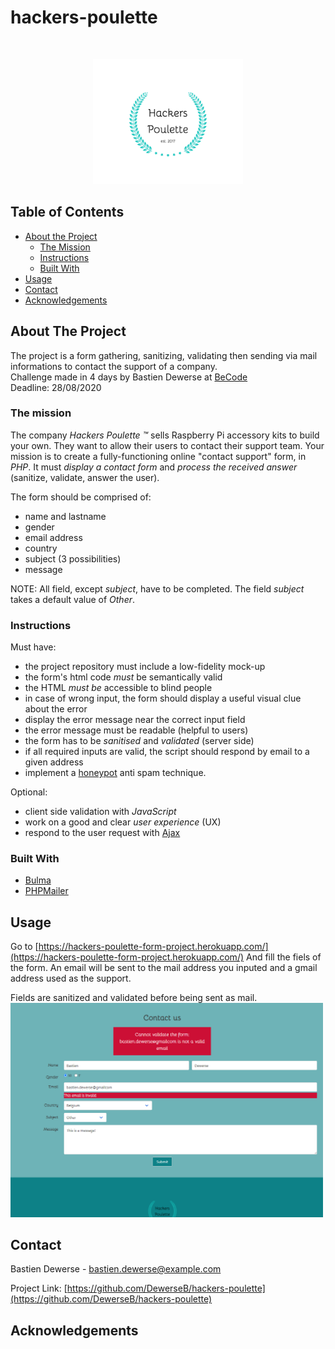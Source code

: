 # hackers-poulette

<!-- PROJECT LOGO -->
<br />
<p align="center">
    <img src="./assets/img/hackers-poulette-logo.png" alt="Logo" height="200">
</p>



<!-- TABLE OF CONTENTS -->
## Table of Contents

* [About the Project](#about-the-project)
  * [The Mission](#the-mission)
  * [Instructions](#instructions)
  * [Built With](#built-with)
* [Usage](#usage)
* [Contact](#contact)
* [Acknowledgements](#acknowledgements)



<!-- ABOUT THE PROJECT -->
## About The Project

The project is a form gathering, sanitizing, validating then sending via mail informations to contact the support of a company.<br />
Challenge made in 4 days by Bastien Dewerse at [BeCode](https://becode.org/)<br />
Deadline: 28/08/2020

### The mission

The company _Hackers Poulette ™_ sells Raspberry Pi accessory kits to build
your own. They want to allow their users to contact their support team. Your
mission is to create a fully-functioning online "contact support" form, in *PHP*. It must *display a contact form* and *process the received answer* (sanitize, validate, answer the user).

The form should be comprised of:

- name and lastname
- gender
- email address
- country
- subject (3 possibilities)
- message

NOTE: All field, except _subject_, have to be completed. The field _subject_
takes a default value of *Other*.

### Instructions

Must have:

- the project repository must include a low-fidelity mock-up
- the form's html code *must* be semantically valid
- the HTML *must be* accessible to blind people
- in case of wrong input, the form should display a useful visual clue about the error
- display the error message near the correct input field
- the error message must be readable (helpful to users)
- the form has to be *sanitised* and *validated* (server side)
- if all required inputs are valid, the script should respond by email to a given address
- implement a [honeypot](https://www.thryv.com/blog/honeypot-technique/) anti spam technique.

Optional:

- client side validation with *JavaScript*
- work on a good and clear _user experience_ (UX)
- respond to the user request with [Ajax](https://www.javatpoint.com/ajax-tutorial)

### Built With

* [Bulma](https://https://bulma.io/)
* [PHPMailer](https://github.com/PHPMailer/PHPMailer)



<!-- GETTING STARTED -->

<!-- USAGE EXAMPLES -->
## Usage

Go to [https://hackers-poulette-form-project.herokuapp.com/](https://hackers-poulette-form-project.herokuapp.com/)
And fill the fiels of the form.
An email will be sent to the mail address you inputed and a gmail address used as the support.

Fields are sanitized and validated before being sent as mail.
<br /><img src="./assets/img/preview.png" alt="Error preview" width="500">



<!-- ROADMAP -->

<!-- CONTRIBUTING -->

<!-- LICENSE -->

<!-- CONTACT -->
## Contact

Bastien Dewerse - bastien.dewerse@example.com

Project Link: [https://github.com/DewerseB/hackers-poulette](https://github.com/DewerseB/hackers-poulette)



<!-- ACKNOWLEDGEMENTS -->
## Acknowledgements
